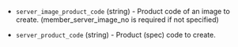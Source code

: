 <!-- Code generated from the comments of the Config struct in builder/ncloud/config.go; DO NOT EDIT MANUALLY -->

-   `server_image_product_code` (string) - Product code of an image to create.
(member_server_image_no is required if not specified)

-   `server_product_code` (string) - Product (spec) code to create.
